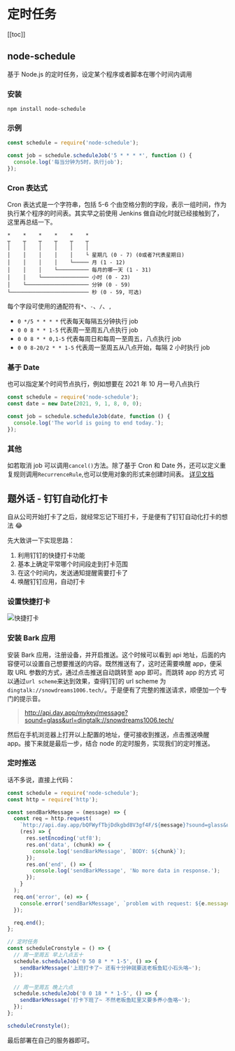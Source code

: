 # 定时任务

[[toc]]

## node-schedule

基于 Node.js 的定时任务，设定某个程序或者脚本在哪个时间内调用

### 安装

```shell
npm install node-schedule
```

### 示例

```js
const schedule = require('node-schedule');

const job = schedule.scheduleJob('5 * * * *', function () {
  console.log('每当分钟为5时，执行job');
});
```

### Cron 表达式

Cron 表达式是一个字符串，包括 5-6 个由空格分割的字段，表示一组时间，作为执行某个程序的时间表。其实早之前使用 Jenkins 做自动化时就已经接触到了，这里再总结一下。

```
*    *    *    *    *    *
┬    ┬    ┬    ┬    ┬    ┬
│    │    │    │    │    │
│    │    │    │    │    └ 星期几 (0 - 7) (0或者7代表星期日)
│    │    │    │    └───── 月 (1 - 12)
│    │    │    └────────── 每月的哪一天 (1 - 31)
│    │    └─────────────── 小时 (0 - 23)
│    └──────────────────── 分钟 (0 - 59)
└───────────────────────── 秒 (0 - 59, 可选)
```

每个字段可使用的通配符有`*`、`-`、`/`、`,`

- `0 */5 * * * *` 代表每天每隔五分钟执行 job
- `0 0 8 * * 1-5` 代表周一至周五八点执行 job
- `0 0 8 * * 0,1-5` 代表每周日和每周一至周五，八点执行 job
- `0 0 8-20/2 * * 1-5` 代表周一至周五从八点开始，每隔 2 小时执行 job

### 基于 Date

也可以指定某个时间节点执行，例如想要在 2021 年 10 月一号八点执行

```js
const schedule = require('node-schedule');
const date = new Date(2021, 9, 1, 8, 0, 0);

const job = schedule.scheduleJob(date, function () {
  console.log('The world is going to end today.');
});
```

### 其他

如若取消 job 可以调用`cancel()`方法。除了基于 Cron 和 Date 外，还可以定义重复规则调用`RecurrenceRule`,也可以使用对象的形式来创建时间表。 [详见文档](https://github.com/node-schedule/node-schedule)

## 题外话 - 钉钉自动化打卡

自从公司开始打卡了之后，就经常忘记下班打卡，于是便有了钉钉自动化打卡的想法 😂

先大致讲一下实现思路：

1. 利用钉钉的快捷打卡功能
2. 基本上确定平常哪个时间段走到打卡范围
3. 在这个时间内，发送通知提醒需要打卡了
4. 唤醒钉钉应用，自动打卡

### 设置快捷打卡

![快捷打卡](/images/node/schedule-1-1.jpg)

### 安装 Bark 应用

安装 Bark 应用，注册设备，并开启推送。这个时候可以看到 api 地址，后面的内容便可以设置自己想要推送的内容。既然推送有了，这时还需要唤醒 app，便采取 URL 参数的方式，通过点击推送自动跳转至 app 即可。而跳转 app 的方式 可以通过`url scheme`来达到效果，查得钉钉的 url scheme 为`dingtalk://snowdreams1006.tech/`。于是便有了完整的推送请求，顺便加一个专门的提示音。

> http://api.day.app/mykey/message?sound=glass&url=dingtalk://snowdreams1006.tech/

然后在手机浏览器上打开以上配置的地址，便可接收到推送，点击推送唤醒 app。接下来就是最后一步，结合 node 的定时服务，实现我们的定时推送。

### 定时推送

话不多说，直接上代码：

```js
const schedule = require('node-schedule');
const http = require('http');

const sendBarkMessage = (message) => {
  const req = http.request(
    `http://api.day.app/bQFWyfTbjDdkgbd8V3gf4F/${message}?sound=glass&url=dingtalk://snowdreams1006.tech/`,
    (res) => {
      res.setEncoding('utf8');
      res.on('data', (chunk) => {
        console.log('sendBarkMessage', `BODY: ${chunk}`);
      });
      res.on('end', () => {
        console.log('sendBarkMessage', 'No more data in response.');
      });
    }
  );
  req.on('error', (e) => {
    console.error('sendBarkMessage', `problem with request: ${e.message}`);
  });

  req.end();
};

// 定时任务
const scheduleCronstyle = () => {
  // 周一至周五 早上八点五十
  schedule.scheduleJob('0 50 8 * * 1-5', () => {
    sendBarkMessage('上班打卡了~ 还有十分钟就要送老板鱼缸小石头咯~');
  });

  // 周一至周五 晚上六点
  schedule.scheduleJob('0 0 18 * * 1-5', () => {
    sendBarkMessage('打卡下班了~ 不然老板鱼缸里又要多养小鱼咯~');
  });
};

scheduleCronstyle();
```

最后部署在自己的服务器即可。

<Gitalk />
